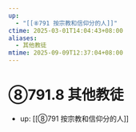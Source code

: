 ```yaml
---
up:
  - "[[⑧791 按宗教和信仰分的人]]"
ctime: 2025-03-01T14:04:43+08:00
aliases:
  - 其他教徒
mtime: 2025-09-09T12:37:04+08:00
---
```


# ⑧791.8 其他教徒

- up: [[⑧791 按宗教和信仰分的人]]
